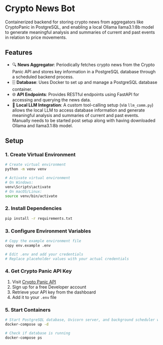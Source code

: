 # Crypto News Bot

Containerized backend for storing crypto news from aggregators like CryptoPanic in PostgreSQL, and enabling a local Ollama llama3.1:8b model to generate meaningful analysis and summaries of current and past events in relation to price movements.

## Features

- 🔍 **News Aggregator**: Periodically fetches crypto news from the Crypto Panic API and stores key information in a PostgreSQL database through a scheduled backend process.
- 🗄️ **Database**: Uses Docker to set up and manage a PostgreSQL database container.
- 🌐 **API Endpoints**: Provides RESTful endpoints using FastAPI for accessing and querying the news data.
- 🤖 **Local LLM Integration**: A custom tool-calling setup (via `llm_comm.py`) allows the local LLM to access database information and generate meaningful analysis and summaries of current and past events. Manually needs to be started post setup along with having downloaded Ollama and llama3.1:8b model.

## Setup

### 1. Create Virtual Environment

```bash
# Create virtual environment
python -m venv venv

# Activate virtual environment
# On Windows:
venv\Scripts\activate
# On macOS/Linux:
source venv/bin/activate
```

### 2. Install Dependencies

```bash
pip install -r requirements.txt
```

### 3. Configure Environment Variables

```bash
# Copy the example environment file
copy env.example .env

# Edit .env and add your credentials
# Replace placeholder values with your actual credentials
```

### 4. Get Crypto Panic API Key

1. Visit [Crypto Panic API](https://cryptopanic.com/developers/api/)
2. Sign up for a free Developer account
3. Retrieve your API key from the dashboard
4. Add it to your `.env` file

### 5. Start Containers

```bash
# Start PostgreSQL database, Uvicorn server, and background scheduler with Docker
docker-compose up -d

# Check if database is running
docker-compose ps
```
